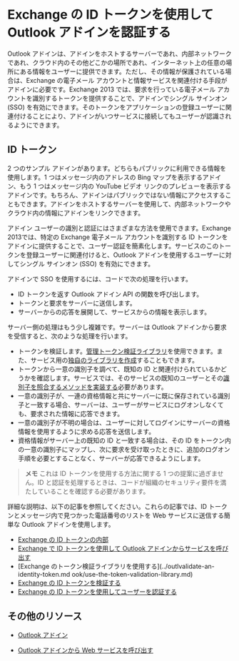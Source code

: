 
# Exchange の ID トークンを使用して Outlook アドインを認証する

Outlook アドインは、アドインをホストするサーバーであれ、内部ネットワークであれ、クラウド内のその他どこかの場所であれ、インターネット上の任意の場所にある情報をユーザーに提供できます。ただし、その情報が保護されている場合は、Exchange の電子メール アカウントと情報サービスを関連付ける手段がアドインに必要です。Exchange 2013 では、要求を行っている電子メール アカウントを識別するトークンを提供することで、アドインでシングル サインオン (SSO) を有効にできます。そのトークンをアプリケーションの登録ユーザーに関連付けることにより、アドインがいつサービスに接続してもユーザーが認識されるようにできます。

## ID トークン


2 つのサンプル アドインがあります。どちらもパブリックに利用できる情報を使用します。1 つはメッセージ内のアドレスの Bing マップを表示するアドイン、もう 1 つはメッセージ内の YouTube ビデオ リンクのプレビューを表示するアドインです。もちろん、アドインはパブリックではない情報にアクセスすることもできます。アドインをホストするサーバーを使用して、内部ネットワークやクラウド内の情報にアドインをリンクできます。

アドイン ユーザーの識別と認証にはさまざまな方法を使用できます。Exchange 2013では、特定の Exchange 電子メール アカウントを識別する ID トークンをアドインに提供することで、ユーザー認証を簡素化します。サービスのこのトークンを登録ユーザーに関連付けると、Outlook アドインを使用するユーザーに対してシングル サインオン (SSO) を有効にできます。 

アドインで SSO を使用するには、コードで次の処理を行います。


* ID トークンを返す Outlook アドイン API の関数を呼び出します。
* トークンと要求をサーバーに送信します。
* サーバーからの応答を展開して、サービスからの情報を表示します。
    
サーバー側の処理はもう少し複雑です。サーバーは Outlook アドインから要求を受信すると、次のような処理を行います。

* トークンを検証します。[管理トークン検証ライブラリ](../../docs/outlook/use-the-token-validation-library.md)を使用できます。また、サービス用の[独自のライブラリを作成](../../docs/outlook/validate-an-identity-token.md)することもできます。
* トークンから一意の識別子を調べて、既知の ID と関連付けられているかどうかを確認します。サービスでは、そのサービスの既知のユーザーとその[識別子を照合するメソッドを実装する](../../docs/outlook/authenticate-a-user-with-an-identity-token.md)必要があります。
* 一意の識別子が、一連の資格情報と共にサーバーに既に保存されている識別子と一致する場合、サーバーは、ユーザーがサービスにログオンしなくても、要求された情報に応答できます。
* 一意の識別子が不明の場合は、ユーザーに対してログインにサーバーの資格情報を使用するように求める応答を送信します。
* 資格情報がサーバー上の既知の ID と一致する場合は、その ID をトークン内の一意の識別子にマップし、次に要求を受け取ったときに、追加のログオン手順を必要とすることなく、サーバーが応答できるようにします。

 >**メモ**  これは ID トークンを使用する方法に関する 1 つの提案に過ぎません。ID と認証を処理するときは、コードが組織のセキュリティ要件を満たしていることを確認する必要があります。

詳細な説明は、以下の記事を参照してください。これらの記事では、ID トークンとメッセージ内で見つかった電話番号のリストを Web サービスに送信する簡単な Outlook アドインを使用します。 

- [Exchange の ID トークンの内部](../outlook/inside-the-identity-token.md)
- [Exchange で ID トークンを使用して Outlook アドインからサービスを呼び出す](../outlook/call-a-service-by-using-an-identity-token.md)
- [Exchange のトークン検証ライブラリを使用する](../outlvalidate-an-identity-token.md ook/use-the-token-validation-library.md)
- [Exchange の ID トークンを検証する](../outlook/validate-an-identity-token.md )
- [Exchange の ID トークンを使用してユーザーを認証する](../outlook/validate-an-identity-token.md)


## その他のリソース



- [Outlook アドイン](../outlook/outlook-add-ins.md)
    
- [Outlook アドインから Web サービスを呼び出す](../outlook/web-services.md)
    



